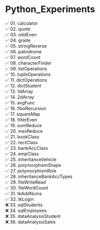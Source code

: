 # Python_Experiments

✅ 01. calculator<br/>
✅ 02. quote<br/>
✅ 03. oddEven<br/>
✅ 04. grade<br/>
✅ 05. stringReverse<br/>
✅ 06. palindrome<br/>
✅ 07. wordCount<br/>
✅ 08. characterFinder<br/>
✅ 09. listOperations<br/>
✅ 10. tupleOperations<br/>
✅ 11. dictOperations<br/>
✅ 12. dictStudent<br/>
✅ 13. 1dArray<br/>
✅ 14. 2dArray<br/>
✅ 15. avgFunc<br/>
✅ 16. fiboRecursion<br/>
✅ 17. squareMap<br/>
✅ 18. filterEven<br/>
✅ 19. sumReduce<br/>
✅ 20. maxReduce<br/>
✅ 21. bookClass<br/>
✅ 22. rectClass<br/>
✅ 23. bankAccClass<br/>
✅ 24. empClass<br/>
✅ 25. inheritanceVehicle<br/>
✅ 26. polymorphismShape<br/>
✅ 27. polymorphismRole<br/>
✅ 28. inheritanceBankAccTypes<br/>
✅ 29. fileWriteRead<br/>
✅ 30. fileWordCount<br/>
✅ 31. tkAddNums<br/>
✅ 32. tkLogin<br/>
❌ 33. sqlStudents<br/>
❌ 34. sqlEmployees<br/>
❌ 35. dataAnalysisStudent<br/>
❌ 36. dataAnalysisSales<br/>